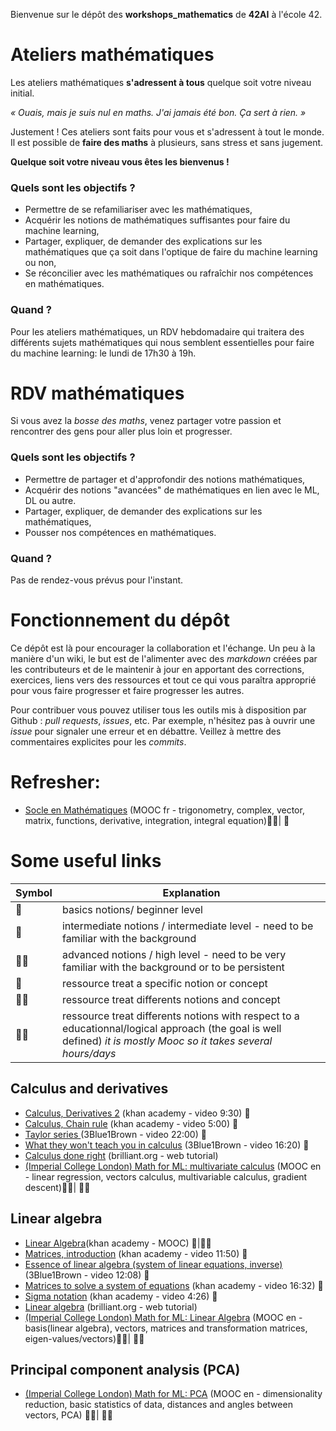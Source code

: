 Bienvenue sur le dépôt des **workshops_mathematics** de **42AI** à l'école 42.

# Ateliers mathématiques

Les ateliers mathématiques <b>s'adressent à tous</b> quelque soit votre niveau initial.

<i>« Ouais, mais je suis nul en maths. J'ai jamais été bon. Ça sert à rien. »</i>

Justement ! Ces ateliers sont faits pour vous et s'adressent à tout le monde. Il est possible de <b>faire des maths</b> à plusieurs, sans stress et sans jugement. 

<b>Quelque soit votre niveau vous êtes les bienvenus !</b>

### Quels sont les objectifs ?
- Permettre de se refamiliariser avec les mathématiques,
- Acquérir les notions de mathématiques suffisantes pour faire du machine learning,
- Partager, expliquer, de demander des explications sur les mathématiques que ça soit dans l'optique de faire du machine learning ou non,
- Se réconcilier avec les mathématiques ou rafraîchir nos compétences en mathématiques.

### Quand ?
Pour les ateliers mathématiques, un RDV hebdomadaire qui traitera des différents sujets mathématiques qui nous semblent essentielles pour faire du machine learning: le lundi de 17h30 à 19h.

# RDV mathématiques

Si vous avez la <i>bosse des maths</i>, venez partager votre passion et rencontrer des gens pour aller plus loin et progresser.


### Quels sont les objectifs ?
- Permettre de partager et d'approfondir des notions mathématiques,
- Acquérir des notions "avancées" de mathématiques en lien avec le ML, DL ou autre.
- Partager, expliquer, de demander des explications sur les mathématiques,
- Pousser nos compétences en mathématiques.

### Quand ?
Pas de rendez-vous prévus pour l'instant.

# Fonctionnement du dépôt

Ce dépôt est là pour encourager la collaboration et l'échange. Un peu à la manière d'un wiki, le but est de l'alimenter avec des _markdown_ créées par les contributeurs et de le maintenir à jour en apportant des corrections, exercices, liens vers des ressources et tout ce qui vous paraîtra approprié pour vous faire progresser et faire progresser les autres.

Pour contribuer vous pouvez utiliser tous les outils mis à disposition par Github : _pull requests_, _issues_, etc. Par exemple, n'hésitez pas à ouvrir une _issue_ pour signaler une erreur et en débattre. Veillez à mettre des commentaires explicites pour les _commits_.


# Refresher:
- [Socle en Mathématiques](https://mooc-francophone.com/cours/socle-en-mathematiques/) (MOOC fr - trigonometry, complex, vector, matrix, functions, derivative, integration, integral equation):star2::star2:| :candy:

# Some useful links

|Symbol| Explanation|
|---------------------|--------|
| :candy:               | basics notions/ beginner level |
| :anger:               | intermediate notions / intermediate level - need to be familiar with the background |
| :anger::anger:        | advanced notions / high level - need to be very familiar with the background or to be persistent|
| :dart:               | ressource treat a specific notion or concept       |
| :dart::star2:        | ressource treat differents notions and concept     |
| :star2::star2: | ressource treat differents notions with respect to a educationnal/logical approach (the goal is well defined) *it is mostly Mooc so it takes several hours/days*     |

## Calculus and derivatives
- [Calculus, Derivatives 2](https://www.khanacademy.org/test-prep/fr-twelveth-grade-math/les-derivees/introduction-aux-derivees/v/calculus-derivatives-2?utm_campaign=DifferentialCalculus&utm_medium) (khan academy - video 9:30) :candy:
- [Calculus, Chain rule](https://www.khanacademy.org/test-prep/fr-twelveth-grade-math/les-derivees/theoreme-de-a-derivee-des-fonctions-composees/v/chain-rule-introduction) (khan academy - video 5:00) :candy:
- [Taylor series ](https://www.youtube.com/watch?v=3d6DsjIBzJ4&list=PLZHQObOWTQDMsr9K-rj53DwVRMYO3t5Yr&index=12&t=0s) (3Blue1Brown - video 22:00) :dart:
- [What they won't teach you in calculus](https://www.youtube.com/watch?v=CfW845LNObM&list=PLZHQObOWTQDMsr9K-rj53DwVRMYO3t5Yr&index=13&t=0s) (3Blue1Brown - video 16:20) :dart:
- [Calculus done right](https://brilliant.org/courses/calculus-done-right/) (brilliant.org - web tutorial)
- [(Imperial College London) Math for ML: multivariate calculus](https://www.coursera.org/learn/multivariate-calculus-machine-learning) (MOOC en - linear regression, vectors calculus, multivariable calculus, gradient descent):star2::star2:| :anger::anger:

## Linear algebra
 - [Linear Algebra](https://www.khanacademy.org/math/linear-algebra)(khan academy - MOOC) :candy:|:star2::star2:
- [Matrices, introduction](https://www.youtube.com/watch?v=xyAuNHPsq-g&list=PLFD0EB975BA0CC1E0) (khan academy - video 11:50) :candy:
- [Essence of linear algebra (system of linear equations, inverse)](https://www.youtube.com/watch?v=uQhTuRlWMxw) (3Blue1Brown - video 12:08) :dart:
- [Matrices to solve a system of equations](https://www.youtube.com/watch?v=AUqeb9Z3y3k) (khan academy - video 16:32) :candy:
- [Sigma notation](https://www.youtube.com/watch?v=5jwXThH6fg4) (khan academy - video 4:26) :candy:
- [Linear algebra](https://brilliant.org/courses/linear-algebra/) (brilliant.org - web tutorial)
- [(Imperial College London) Math for ML: Linear Algebra](https://www.coursera.org/learn/linear-algebra-machine-learning/home/welcome) (MOOC en - basis(linear algebra), vectors, matrices and transformation matrices, eigen-values/vectors):star2::star2:| :anger::anger:

## Principal component analysis (PCA)
- [(Imperial College London) Math for ML: PCA](https://www.coursera.org/learn/pca-machine-learning) (MOOC en - dimensionality reduction, basic statistics of data, distances and angles between vectors, PCA) :star2::star2:| :anger::anger:
